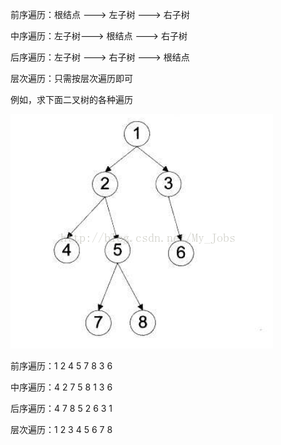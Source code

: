 前序遍历：根结点 ---> 左子树 ---> 右子树

中序遍历：左子树---> 根结点 ---> 右子树

后序遍历：左子树 ---> 右子树 ---> 根结点

层次遍历：只需按层次遍历即可

例如，求下面二叉树的各种遍历


![](tree.png)

前序遍历：1  2  4  5  7  8  3  6

中序遍历：4  2  7  5  8  1  3  6 

后序遍历：4  7  8  5  2  6  3  1

层次遍历：1  2  3  4  5  6  7  8

